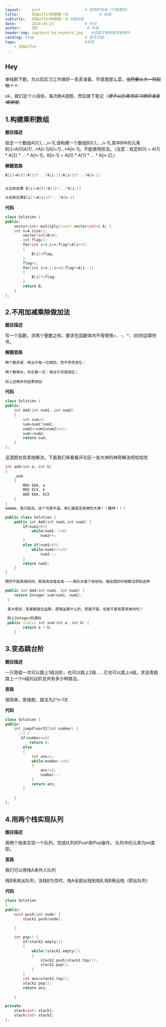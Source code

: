 ```yaml
---
layout:     post                    # 使用的布局（不需要改）
title:      剑指offer刷题第一次              # 标题 
subtitle:   剑指offer刷题第一次 #副标题
date:       2020-04-23              # 时间
author:     ZRF                      # 作者
header-img: img/post-bg-keybord.jpg    #这篇文章标题背景图片
catalog: true                       # 是否归档
tags:                               #标签
    - 剑指offer
---
```


## Hey
单纯刷下题，为以后实习工作做好一丢丢准备，毕竟我那么菜，~~当然要从大一抓起啦！！~~

ok，我们定个小目标，每次刷4道题，然后做下笔记（~~*便于以后真找实习做好准备嘻嘻嘻*~~）

## **1.构建乘积数组**

**题目描述**

给定一个数组A[0,1,...,n-1],请构建一个数组B[0,1,...,n-1],其中B中的元素B[i]=A[0]*A[1]*...*A[i-1]*A[i+1]*...*A[n-1]。不能使用除法。（注意：规定B[0] = A[1] * A[2] * ... * A[n-1]，B[n-1] = A[0] * A[1] * ... * A[n-2];）

**解题思路**




```cpp
B[i]=A[0]*A[1]*...*A[i-1]*A[i+1]*...*A[n-1]


从左到右算 B[i]=A[0]*A[1]*...*A[i-1]

从右到左算B[i]*=A[i+1]*...*A[n-1]
```


**代码**



```cpp
class Solution {
public:
    vector<int> multiply(const vector<int>& A) {
    int n=A.size();
        vector<int>B(n);
        int flag=1;
        for(int i=0;i<n;flag*=A[i++])
        {
            B[i]=flag;
        }
        flag=1;
        for(int i=n-1;i>=0;flag*=A[i--])
        {
            B[i]*=flag;
        }
        return B;
    }
};
```

## **2.不用加减乘除做加法**

**题目描述**

写一个函数，求两个整数之和，要求在函数体内不得使用+、-、*、/四则运算符号。

**解题思路**


```
两个数异或：相当于每一位相加，而不考虑进位；

两个数相与，并左移一位：相当于求得进位；

将上述两步的结果相加
```

**代码**

```cpp
class Solution {
public:
    int Add(int num1, int num2)
    {
        int sum=0;
        sum=num1^num2;
        num2=(num1&num2)<<1;
        sum+=num2;
        return sum;
    }
};
```

这道题也有其他解法，下面我们来看看评论区一些大神的神奇解法吧哈哈哈


```cpp
int add(int a, int b)
{
    _asm
    {
        MOV EAX, a
        MOV ECX, b
        ADD EAX, ECX
    }
}
emmmm，我只能说，这个可真牛逼，用汇编语言来做的大神！！膜拜！！！
```



```cpp
public class Solution {
    public int Add(int num1,int num2) {
        if(num1>0){
            while(num1--!=0)
                num2++;
        }
        else if(num1<0){
            while(num1++!=0)
                num2--;
        }
        return num2;
    }
}

既然不能使用四则，那我用自增自减~~——真的太强了哈哈哈，做这题的时候都没想到这种
```


```cpp
public int Add(int num1, int num2) {
    return Integer.sum(num1, num2);
 }
 
 某大佬说：答案都是位运算，逻辑运算什么的，思路不错，但是不是有更简单的吗？
 
 附上Integer的源码
 public static int sum(int a, int b) {
        return a + b;
    }
```

## **3.变态跳台阶**

**题目描述**

一只青蛙一次可以跳上1级台阶，也可以跳上2级……它也可以跳上n级。求该青蛙跳上一个n级的台阶总共有多少种跳法。


**思路**

很简单，思维题，跳法为2^n-1次

**代码**


```cpp
class Solution {
public:
    int jumpFloorII(int number) {
      //1 2
       if(number==0)
           return 0;
        else
        {
            int ans=1;
            while(number-1>0)
            {
                ans*=2;
                number--;
            }
            return ans;
        }
        
    }
};
```
## **4.用两个栈实现队列**

**题目描述**

用两个栈来实现一个队列，完成队列的Push和Pop操作。 队列中的元素为int类型。

**思路**

我们可以用栈A来作入队列

栈B用来出队列，当栈B为空时，栈A全部出栈到栈B,栈B再出栈（即出队列）



**代码**


```cpp
class Solution
{
public:
    void push(int node) {
        stack1.push(node);
       
    }

    int pop() {
        if(stack2.empty())
        {
            while(!stack1.empty())
            {
                stack2.push(stack1.top());
                stack1.pop();
            }
        }
        int ans=stack2.top();
        stack2.pop();
        return ans;
        
    }

private:
    stack<int> stack1;
    stack<int> stack2;
};
```






